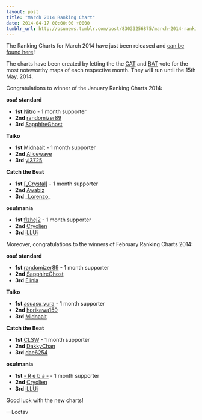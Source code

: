 ```yaml
---
layout: post
title: "March 2014 Ranking Chart"
date: 2014-04-17 00:00:00 +0000
tumblr_url: http://osunews.tumblr.com/post/83033256875/march-2014-ranking-chart
---
```


The Ranking Charts for March 2014 have just been released and [can be found here](https://osu.ppy.sh/p/chart?ch=MONTH1403)!

The charts have been created by letting the the [CAT](https://osu.ppy.sh/groups/21) and [BAT](https://osu.ppy.sh/groups/7) vote for the most noteworthy maps of each respective month. They will run until the 15th May, 2014.

Congratulations to winner of the January Ranking Charts 2014:

**osu! standard**

- **1st** [Nitro](https://osu.ppy.sh/users/Nitro) \- 1 month supporter
- **2nd** [randomizer89](https://osu.ppy.sh/users/randomizer89)
- **3rd** [SapphireGhost](https://osu.ppy.sh/users/SapphireGhost)

**Taiko**

- **1st** [Midnaait](https://osu.ppy.sh/users/Midnaait) \- 1 month supporter
- **2nd** [Alicewave](https://osu.ppy.sh/users/Alicewave)
- **3rd** [yi3725](https://osu.ppy.sh/users/yi3725)

**Catch the Beat**

- **1st** [\[_Crystal\]](https://osu.ppy.sh/users/1646397) \- 1 month supporter
- **2nd** [Awabiz](https://osu.ppy.sh/users/Awabiz)
- **3rd** [\_Lorenzo\_](https://osu.ppy.sh/users/_Lorenzo_)

**osu!mania**

- **1st** [flzhej2](https://osu.ppy.sh/users/flzhej2) \- 1 month supporter
- **2nd** [Cryolien](https://osu.ppy.sh/users/Cryolien)
- **3rd** [iLLUi](https://osu.ppy.sh/users/Nitro)

Moreover, congratulations to the winners of February Ranking Charts 2014:

**osu! standard**

- **1st** [randomizer89](https://osu.ppy.sh/users/randomizer89) \- 1 month supporter
- **2nd** [SapphireGhost](https://osu.ppy.sh/users/SapphireGhost)
- **3rd** [Elinia](https://osu.ppy.sh/users/Elinia)

**Taiko**

- **1st** [asuasu_yura](https://osu.ppy.sh/users/asuasu_yura) \- 1 month supporter
- **2nd** [horikawa159](https://osu.ppy.sh/users/horikawa159)
- **3rd** [Midnaait](https://osu.ppy.sh/users/Midnaait)

**Catch the Beat**

- **1st** [CLSW](https://osu.ppy.sh/users/CLSW) \- 1 month supporter
- **2nd** [DakkyChan](https://osu.ppy.sh/users/DakkyChan)
- **3rd** [dae6254](https://osu.ppy.sh/users/dae6254)

**osu!mania**

- **1st** [\- R e b a -](https://osu.ppy.sh/users/3087654) \- 1 month supporter
- **2nd** [Cryolien](https://osu.ppy.sh/users/Cryolien)
- **3rd** [iLLUi](https://osu.ppy.sh/users/iLLUi)

Good luck with the new charts!

—Loctav
